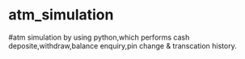 # atm_simulation
#atm simulation by using python,which performs cash deposite,withdraw,balance enquiry,pin change & transcation history.

